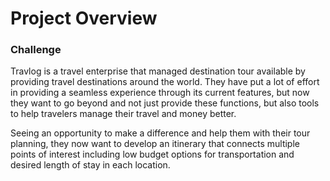 # Project Overview
### Challenge

Travlog is a travel enterprise that managed 
destination tour available by providing
travel destinations around the world. They have
put a lot of effort in providing a seamless experience
through its current features, but now they want to
go beyond and not just provide these functions, but also
tools to help travelers manage their travel and money better.

Seeing an opportunity to make a difference and help
them with their tour planning, they now want to develop
an itinerary that connects multiple points of interest including
low budget options for transportation and desired length of stay in each location.


